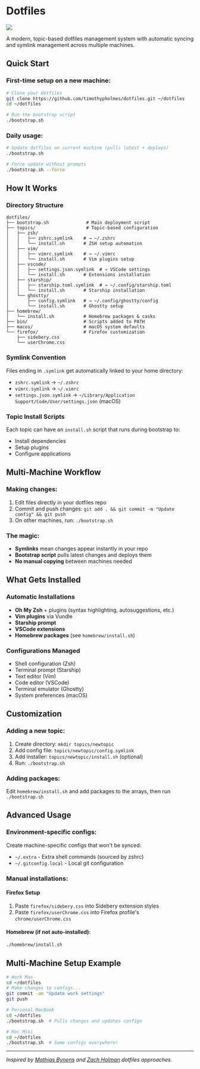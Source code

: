# Dotfiles

![](https://i.imgur.com/SuN8gKt.png)

A modern, topic-based dotfiles management system with automatic syncing and symlink management across multiple machines.

## Quick Start

### First-time setup on a new machine:

```bash
# Clone your dotfiles
git clone https://github.com/timothypholmes/dotfiles.git ~/dotfiles
cd ~/dotfiles

# Run the bootstrap script
./bootstrap.sh
```

### Daily usage:

```bash
# Update dotfiles on current machine (pulls latest + deploys)
./bootstrap.sh

# Force update without prompts
./bootstrap.sh --force
```

## How It Works

### Directory Structure
```
dotfiles/
├── bootstrap.sh              # Main deployment script
├── topics/                   # Topic-based configuration
│   ├── zsh/
│   │   ├── zshrc.symlink    # → ~/.zshrc
│   │   └── install.sh       # ZSH setup automation
│   ├── vim/
│   │   ├── vimrc.symlink    # → ~/.vimrc
│   │   └── install.sh       # Vim plugins setup
│   ├── vscode/
│   │   ├── settings.json.symlink  # → VSCode settings
│   │   └── install.sh       # Extensions installation
│   ├── starship/
│   │   ├── starship.toml.symlink  # → ~/.config/starship.toml
│   │   └── install.sh       # Starship installation
│   └── ghostty/
│       ├── config.symlink   # → ~/.config/ghostty/config
│       └── install.sh       # Ghostty setup
├── homebrew/
│   └── install.sh           # Homebrew packages & casks
├── bin/                     # Scripts added to PATH
├── macos/                   # macOS system defaults
└── firefox/                 # Firefox customization
    ├── sidebery.css
    └── userChrome.css
```

### Symlink Convention
Files ending in `.symlink` get automatically linked to your home directory:
- `zshrc.symlink` → `~/.zshrc`
- `vimrc.symlink` → `~/.vimrc`
- `settings.json.symlink` → `~/Library/Application Support/Code/User/settings.json` (macOS)

### Topic Install Scripts
Each topic can have an `install.sh` script that runs during bootstrap to:
- Install dependencies
- Setup plugins
- Configure applications

## Multi-Machine Workflow

### Making changes:
1. Edit files directly in your dotfiles repo
2. Commit and push changes: `git add . && git commit -m "Update config" && git push`
3. On other machines, run: `./bootstrap.sh`

### The magic:
- **Symlinks** mean changes appear instantly in your repo
- **Bootstrap script** pulls latest changes and deploys them
- **No manual copying** between machines needed

## What Gets Installed

### Automatic Installations
- **Oh My Zsh** + plugins (syntax highlighting, autosuggestions, etc.)
- **Vim plugins** via Vundle
- **Starship prompt**
- **VSCode extensions**
- **Homebrew packages** (see `homebrew/install.sh`)

### Configurations Managed
- Shell configuration (Zsh)
- Terminal prompt (Starship)
- Text editor (Vim)
- Code editor (VSCode)
- Terminal emulator (Ghostty)
- System preferences (macOS)

## Customization

### Adding a new topic:
1. Create directory: `mkdir topics/newtopic`
2. Add config file: `topics/newtopic/config.symlink`
3. Add installer: `topics/newtopic/install.sh` (optional)
4. Run: `./bootstrap.sh`

### Adding packages:
Edit `homebrew/install.sh` and add packages to the arrays, then run `./bootstrap.sh`

## Advanced Usage

### Environment-specific configs:
Create machine-specific configs that won't be synced:
- `~/.extra` - Extra shell commands (sourced by zshrc)
- `~/.gitconfig.local` - Local git configuration

### Manual installations:

#### Firefox Setup
1. Paste `firefox/sidebery.css` into Sidebery extension styles
2. Paste `firefox/userChrome.css` into Firefox profile's `chrome/userChrome.css`

#### Homebrew (if not auto-installed):
```bash
./homebrew/install.sh
```

## Multi-Machine Setup Example

```bash
# Work Mac
cd ~/dotfiles
# Make changes to configs...
git commit -am "Update work settings"
git push

# Personal MacBook
cd ~/dotfiles
./bootstrap.sh  # Pulls changes and updates configs

# Mac Mini
cd ~/dotfiles  
./bootstrap.sh  # Same configs everywhere!
```

---

*Inspired by [Mathias Bynens](https://github.com/mathiasbynens/dotfiles) and [Zach Holman](https://github.com/holman/dotfiles) dotfiles approaches.*